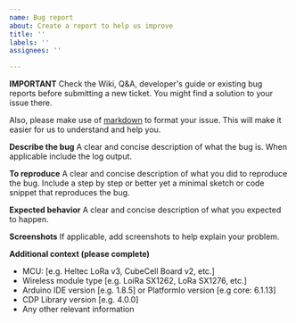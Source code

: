 ```yaml
---
name: Bug report
about: Create a report to help us improve
title: ''
labels: ''
assignees: ''

---
```


**IMPORTANT**
Check the Wiki, Q&A, developer's guide or existing bug reports before submitting a new ticket. You might find a solution to your issue there.

Also, please make use of [markdown](https://github.com/adam-p/markdown-here/wiki/Markdown-Cheatsheet#code) to format your issue. This will make it easier for us to understand and help you.

**Describe the bug**
A clear and concise description of what the bug is. When applicable include the log output.

**To reproduce**
A clear and concise description of what you did to reproduce the bug.
Include a step by step or better yet a minimal sketch or code snippet that reproduces the bug.

**Expected behavior**
A clear and concise description of what you expected to happen.

**Screenshots**
If applicable, add screenshots to help explain your problem.

**Additional context (please complete)**
- MCU: [e.g. Heltec LoRa v3, CubeCell Board v2, etc.]
- Wireless module type [e.g. LoiRa SX1262, LoRa SX1276, etc.]
- Arduino IDE version [e.g. 1.8.5] or PlatformIo version [e.g core: 6.1.13]
- CDP Library version [e.g. 4.0.0]
- Any other relevant information

